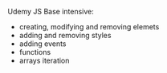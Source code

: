 Udemy JS Base intensive:
 - creating, modifying and removing elemets
 - adding and removing styles
 - adding events
 - functions
 - arrays iteration
